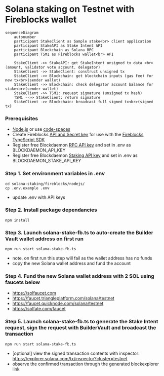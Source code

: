
# Solana staking on Testnet with Fireblocks wallet

```mermaid
sequenceDiagram
    autonumber
    participant StakeClient as Sample stake<br> client application
    participant StakeAPI as Stake Intent API
    participant Blockchain as Solana RPC
    participant TSM1 as Fireblocks wallet<br> API

    StakeClient ->> StakeAPI: get StakeIntent unsigned tx data <br>(amount, validator vote account, delegator)
    StakeClient ->> StakeClient: construct unsigned tx
    StakeClient ->> Blockchain: get blockchain inputs (gas fee) for new tx<br>(sender wallet)
    StakeClient ->> Blockchain: check delegator account balance for stake<br>(sender wallet)
    StakeClient ->> TSM1: request signature (unsigned tx hash)
    TSM1 -->> StakeClient: return signature
    StakeClient ->> Blockchain: broadcast full signed tx<br>(signed tx)
```

### Prerequisites
  - [Node.js](https://nodejs.org/en/download/package-manager) or use [code-spaces](https://codespaces.new/Blockdaemon/demo-buildervault-stakingAPI?quickstart=1)
  - Create Fireblocks [API and Secret key](https://developers.fireblocks.com/docs/manage-api-keys) for use with the [Fireblocks TypeScript SDK](https://github.com/fireblocks/ts-sdk)
  - Register free Blockdaemon [RPC API key](https://docs.blockdaemon.com/reference/get-started-rpc#step-1-sign-up-for-an-api-key) and set in .env as BLOCKDAEMON_API_KEY
  - Register free Blockdaemon [Staking API key](https://docs.blockdaemon.com/reference/get-started-staking-api#step-1-sign-up-for-an-api-key) and set in .env as BLOCKDAEMON_STAKE_API_KEY


### Step 1. Set environment variables in .env
```shell
cd solana-staking/fireblocks/nodejs/
cp .env.example .env
```
- update .env with API keys

### Step 2. Install package dependancies
```shell
npm install
```

### Step 3. Launch solana-stake-fb.ts to auto-create the Builder Vault wallet address on first run
```shell
npm run start solana-stake-fb.ts
```
- note, on first run this step will fail as the wallet address has no funds
- copy the new Solana wallet address and fund the account

### Step 4. Fund the new Solana wallet address with 2 SOL using faucets below
  - https://solfaucet.com
  - https://faucet.triangleplatform.com/solana/testnet
  - https://faucet.quicknode.com/solana/testnet
  - https://solfate.com/faucet

### Step 5. Launch solana-stake-fb.ts to generate the Stake Intent request, sign the request with BuilderVault and broadcast the transaction
```shell
npm run start solana-stake-fb.ts
```
- [optional] view the signed transaction contents with inspector: https://explorer.solana.com/tx/inspector?cluster=testnet
- observe the confirmed transaction through the generated blockexplorer link
